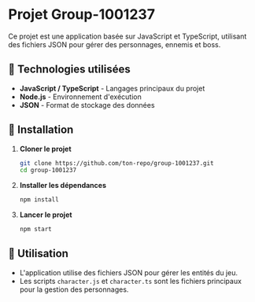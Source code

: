 # Projet Group-1001237

Ce projet est une application basée sur JavaScript et TypeScript, utilisant des fichiers JSON pour gérer des personnages, ennemis et boss. 

## 🚀 Technologies utilisées

- **JavaScript / TypeScript** - Langages principaux du projet
- **Node.js** - Environnement d'exécution
- **JSON** - Format de stockage des données

## 📌 Installation

1. **Cloner le projet**
   ```sh
   git clone https://github.com/ton-repo/group-1001237.git
   cd group-1001237
   ```
2. **Installer les dépendances**
   ```sh
   npm install
   ```
3. **Lancer le projet**
   ```sh
   npm start
   ```

## 📖 Utilisation

- L'application utilise des fichiers JSON pour gérer les entités du jeu.
- Les scripts `character.js` et `character.ts` sont les fichiers principaux pour la gestion des personnages.
